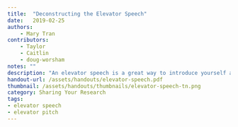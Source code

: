 ```yaml
---
title:  "Deconstructing the Elevator Speech"
date:   2019-02-25
authors: 
    - Mary Tran
contributors: 
    - Taylor
    - Caitlin
    - doug-worsham
notes: ""
description: "An elevator speech is a great way to introduce yourself and your research to a wide range of audiences."
handout-url: /assets/handouts/elevator-speech.pdf
thumbnail: /assets/handouts/thumbnails/elevator-speech-tn.png
category: Sharing Your Research
tags:
- elevator speech
- elevator pitch
---
```

